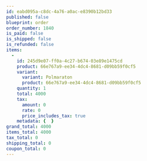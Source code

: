 ```yaml
---
id: eabd095a-c8dc-4a76-a0ac-e8390b12bd33
published: false
blueprint: order
order_number: 1840
is_paid: false
is_shipped: false
is_refunded: false
items:
  -
    id: 245d9e07-ff0a-4c27-b674-03e89e1475cd
    product: 66e767a9-ee34-4dc4-8681-d09bb59f0cf5
    variant:
      variant: Polmaraton
      product: 66e767a9-ee34-4dc4-8681-d09bb59f0cf5
    quantity: 1
    total: 4000
    tax:
      amount: 0
      rate: 0
      price_includes_tax: true
    metadata: {  }
grand_total: 4000
items_total: 4000
tax_total: 0
shipping_total: 0
coupon_total: 0
---
```

